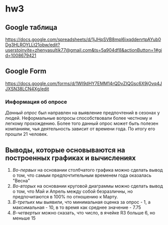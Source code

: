 # hw3
## Google таблица
<https://docs.google.com/spreadsheets/d/1jJHpSVB8mpl6ixqddenrtpAYub0Dg3HLROYLLt21obw/edit?userstoinvite=zhenyasultik77@gmail.com&ts=5a904df8&actionButton=1#gid=1008679421>

## Google Form
<https://docs.google.com/forms/d/1WI9dHY7EMM14rQDvZIQGsc6X9jOvq4JJXSN38LCN4Xg/edit>
### Информация об опросе
*Данный опрос* был направлен на выявление предпочтений в сезонах у людей. Неформальные вопросы способствовали более честному и легкому прохождению. Более того данный опрос может быть полезен компаниям, чья деятельность зависит от времени года. По итогу его прошли 21 человек.
## Выводы, которые основываются на построенных графиках и вычислениях
1. *Во-первых* на основании столбчатого графика можно сделать вывод о том, что самым предпочтительным временем года оказалась "Весна"
2. *Во-вторых* на основании круговой диаграммы можно сделать вывод о том, что Май и Апрель между собой безразличны, но предпочитаются в 100% по отношению к Марту. 
3. *В-третьих* мы выявили, что минимальная оценка за опрос - 1, а максимальная - 10, в то время как среднее значение - 7.75
4. *В-четвертых* можно сказать, что число, в ячейке R3 больше 6, но меньше 15
